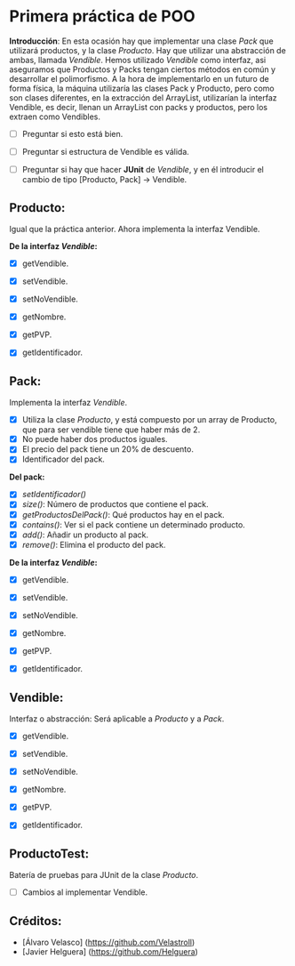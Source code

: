 # Primera práctica de POO
**Introducción**:
En esta ocasión hay que implementar una clase *Pack* que utilizará productos, y la clase *Producto*.
Hay que utilizar una abstracción de ambas, llamada *Vendible*.
Hemos utilizado *Vendible* como interfaz, asi aseguramos que Productos y Packs tengan ciertos métodos en común y desarrollar el polimorfismo.
A la hora de implementarlo en un futuro de forma física, la máquina utilizaría las clases Pack y Producto, pero como son clases diferentes, en la extracción del ArrayList, utilizarían la interfaz Vendible, es decir, llenan un ArrayList con packs y productos, pero los extraen como Vendibles.
- [ ] Preguntar si esto está bien.
- [ ] Preguntar si estructura de Vendible es válida.
- [ ] Preguntar si hay que hacer **JUnit** de *Vendible*, y en él introducir el cambio de tipo [Producto, Pack] -> Vendible.


## Producto:
Igual que la práctica anterior.
Ahora implementa la interfaz Vendible.

**De la interfaz *Vendible*:**
- [x] getVendible.
- [x] setVendible.
- [x] setNoVendible.
- [x] getNombre.
- [x] getPVP.
- [x] getIdentificador.


## Pack:
Implementa la interfaz *Vendible*.
- [x] Utiliza la clase _Producto_, y está compuesto por un array de Producto, que para ser vendible tiene que haber más de 2.
- [x] No puede haber dos productos iguales.
- [x] El precio del pack tiene un 20% de descuento.
- [x] Identificador del pack.

**Del pack:**
- [x] *setIdentificador()*
- [x] *size()*: Número de productos que contiene el pack.
- [x] *getProductosDelPack()*: Qué productos hay en el pack.
- [x] *contains()*: Ver si el pack contiene un determinado producto. <boolean>
- [x] *add()*: Añadir un producto al pack.
- [x] *remove()*: Elimina el producto del pack.

**De la interfaz *Vendible*:**

- [x] getVendible.
- [x] setVendible.
- [x] setNoVendible.
- [x] getNombre.
- [x] getPVP.
- [x] getIdentificador.


## Vendible:
Interfaz o abstracción: Será aplicable a *Producto* y a *Pack*.
- [x] getVendible.
- [x] setVendible.
- [x] setNoVendible.
- [x] getNombre.
- [x] getPVP.
- [x] getIdentificador.


## ProductoTest:
Batería de pruebas para JUnit de la clase _Producto_.
- [ ] Cambios al implementar Vendible.



## Créditos:

- [Álvaro Velasco] (https://github.com/Velastroll)
- [Javier Helguera] (https://github.com/Helguera)
